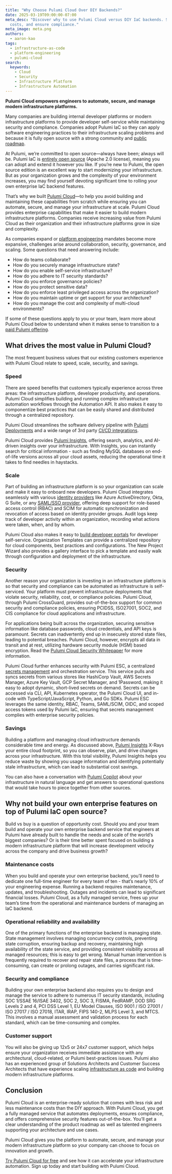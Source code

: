 ```yaml
---
title: "Why Choose Pulumi Cloud Over DIY Backends?"
date: 2025-03-19T09:00:00-07:00
meta_desc: "Discover why to use Pulumi Cloud versus DIY IaC backends. Save time, reduce
  costs, and ensure compliance."
meta_image: meta.png
authors:
  - aaron-kao
tags:
  - infrastructure-as-code
  - platform-engineering
  - pulumi-cloud
search:
  keywords:
    - Cloud
    - Security
    - Infrastructure Platform
    - Infrastructure Automation
---
```


**Pulumi Cloud empowers engineers to automate, secure, and manage modern infrastructure platforms.**

Many companies are building internal developer platforms or modern infrastructure platforms to provide developer self-service while maintaining security and compliance. Companies adopt Pulumi IaC so they can apply software engineering practices to their infrastructure scaling problems and because it is fully open source with a strong community and [public roadmap](https://github.com/orgs/pulumi/projects/44/).

At Pulumi, we’re committed to open source&mdash;always have been; always will be. Pulumi IaC is [entirely open source](https://github.com/pulumi/pulumi) (Apache 2.0 license), meaning you can adopt and extend it however you like. If you’re new to Pulumi, the open source edition is an excellent way to start modernizing your infrastructure. But as your organization grows and the complexity of your environment increases, you may find yourself devoting significant time to rolling your own enterprise IaC backend features.

That’s why we built [Pulumi Cloud](/product/pulumi-cloud/)&mdash;to help you avoid building and maintaining these capabilities from scratch while ensuring you can automate, secure, and manage your infrastructure at scale. Pulumi Cloud provides enterprise capabilities that make it easier to build modern infrastructure platforms. Companies receive increasing value from Pulumi Cloud as their organization and their infrastructure platforms grow in size and complexity.

As companies expand or [platform engineering](/what-is/what-is-platform-engineering/) mandates become more expansive, challenges arise around collaboration, security, governance, and scaling. Some questions that need answering include:

- How do teams collaborate?
- How do you securely manage infrastructure state?
- How do you enable self-service infrastructure?
- How do you adhere to IT security standards?
- How do you enforce governance policies?
- How do you protect sensitive data?
- How do you enforce least privileged access across the organization?
- How do you maintain uptime or get support for your architecture?
- How do you manage the cost and complexity of multi-cloud environments?

If some of these questions apply to you or your team, learn more about Pulumi Cloud below to understand when it makes sense to transition to a [paid Pulumi offering](/pricing/).

## What drives the most value in Pulumi Cloud?

The most frequent business values that our existing customers experience with Pulumi Cloud relate to speed, scale, security, and savings.

### Speed

There are speed benefits that customers typically experience across three areas:  the infrastructure platform, developer productivity, and operations. Pulumi Cloud simplifies building and running complex infrastructure automation workflows through the Automation API. It also makes it easy to componentize best practices that can be easily shared and distributed through a centralized repository.

Pulumi Cloud streamlines the software delivery pipeline with [Pulumi Deployments](/product/pulumi-deployments/) and a wide range of 3rd party [CI/CD integrations](/docs/iac/using-pulumi/continuous-delivery/).

Pulumi Cloud provides [Pulumi Insights](/product/pulumi-insights/), offering search, analytics, and AI-driven insights over your infrastructure. With Insights, you can instantly search for critical information - such as finding MySQL databases on end-of-life versions across all your cloud assets, reducing the operational time it takes to find needles in haystacks.

### Scale

Part of building an infrastructure platform is so your organization can scale and make it easy to onboard new developers. Pulumi Cloud integrates seamlessly with various [identity providers](/docs/pulumi-cloud/access-management/oidc/) like Azure ActiveDirectory, Okta, G Suite, or any [SAML/SSO provider](/docs/pulumi-cloud/access-management/saml/), offering deep support for role-based access control (RBAC) and SCIM for automatic synchronization and revocation of access based on identity provider groups. Audit logs keep track of developer activity within an organization, recording what actions were taken, when, and by whom.

Pulumi Cloud also makes it easy to [build developer portals](/product/internal-developer-platforms/) for developer self-service. Organization Templates can provide a centralized repository for cloud components, best practices and configurations. The New Project Wizard also provides a gallery interface to pick a template and easily walk through configuration and deployment of the infrastructure.

### Security

Another reason your organization is investing in an infrastructure platform is so that security and compliance can be automated as infrastructure is self-serviced. Your platform must prevent infrastructure deployments that violate security, reliability, cost, or compliance policies. Pulumi Cloud, through Pulumi CrossGuard, provides out-of-the-box support for common security and compliance policies, ensuring PCIDSS, ISO27001, SOC2, and CIS compliance for cloud applications and infrastructure.

For applications being built across the organization, securing sensitive information like database passwords, cloud credentials, and API keys is paramount. Secrets can inadvertently end up in insecurely stored state files, leading to potential breaches. Pulumi Cloud, however, encrypts all data in transit and at rest, utilizing hardware security module (HSM) based encryption. Read the [Pulumi Cloud Security Whitepaper](/security/pulumi-cloud-security-whitepaper.pdf) for more information.

Pulumi Cloud further enhances security with Pulumi ESC, a centralized [secrets management](/what-is/what-is-secrets-management/) and orchestration service. This service pulls and syncs secrets from various stores like HashiCorp Vault, AWS Secrets Manager, Azure Key Vault, GCP Secret Manager, and 1Password, making it easy to adopt dynamic, short-lived secrets on demand. Secrets can be accessed via CLI, API, Kubernetes operator, the Pulumi Cloud UI, and in-code with TypeScript/JavaScript, Python, and Go SDKs. Pulumi ESC leverages the same identity, RBAC, Teams, SAML/SCIM, OIDC, and scoped access tokens used by Pulumi IaC, ensuring that secrets management complies with enterprise security policies.

### Savings

Building a platform and managing cloud infrastructure demands considerable time and energy. As discussed above, [Pulumi Insights](/product/pulumi-insights/) X-Rays your entire cloud footprint, so you can observe, plan, and drive changes across your infrastructure. With this total visibility, Pulumi Insights helps you reduce waste by showing you usage information and identifying potentially stale infrastructure, which can lead to substantial cost savings.

You can also have a conversation with [Pulumi Copilot](/product/copilot/) about your infrastructure in natural language and get answers to operational questions that would take hours to piece together from other sources.

## Why not build your own enterprise features on top of Pulumi IaC open source?

Build vs buy is a question of opportunity cost. Should you and your team build and operate your own enterprise backend service that engineers at Pulumi have already built to handle the needs and scale of the world’s biggest companies? Or is their time better spent focused on building a modern infrastructure platform that will increase development velocity across the company and drive business growth?

### Maintenance costs

When you build and operate your own enterprise backend, you’ll need to dedicate one full-time engineer for every team of ten - that’s nearly 10% of your engineering expense. Running a backend requires maintenance, updates, and troubleshooting. Outages and incidents can lead to significant financial losses. Pulumi Cloud, as a fully managed service, frees up your team’s time from the operational and maintenance burdens of managing an IaC backend.

### Operational reliability and availability

One of the primary functions of the enterprise backend is managing state. State management involves managing concurrency controls, preventing state corruption, ensuring backup and recovery, maintaining high availability of the state service, and providing consistent visibility across all managed resources; this is easy to get wrong. Manual human intervention is frequently required to recover and repair state files, a process that is time-consuming, can create or prolong outages, and carries significant risk.

### Security and compliance

Building your own enterprise backend also requires you to design and manage the service to adhere to numerous IT security standards, including SOC 1/SSAE 16/ISAE 3402, SOC 2, SOC 3, FISMA, FedRAMP, DOD SRG Levels 2 and 4, PCI DSS Level 1, EU Model Clauses, ISO 9001 / ISO 27001 / ISO 27017 / ISO 27018, ITAR, IRAP, FIPS 140-2, MLPS Level 3, and MTCS. This involves a manual assessment and validation process for each standard, which can be time-consuming and complex.

### Customer support

You will also be giving up 12x5 or 24x7 customer support, which helps ensure your organization receives immediate assistance with any architectural, cloud-related, or Pulumi best-practices issues. Pulumi also has an experienced group of Solutions Architects and Customer Success Architects that have experience scaling [infrastructure as code](/what-is/what-is-infrastructure-as-code/) and building modern infrastructure platforms.

## Conclusion

Pulumi Cloud is an enterprise-ready solution that comes with less risk and less maintenance costs than the DIY approach. With Pulumi Cloud, you get a fully managed service that automates deployments, ensures compliance, and offers comprehensive security features out-of-the-box. You’ll get a clear understanding of the product roadmap as well as talented engineers supporting your architecture and use cases.

Pulumi Cloud gives you the platform to automate, secure, and manage your modern infrastructure platform so your company can choose to focus on innovation and growth.

[Try Pulumi Cloud for free](https://app.pulumi.com/) and see how it can accelerate your infrastructure automation. Sign up today and start building with Pulumi Cloud.
